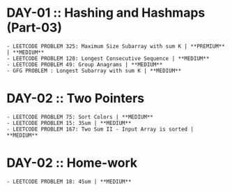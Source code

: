 # DAY-01 :: Hashing and Hashmaps (Part-03)

    - LEETCODE PROBLEM 325: Maximum Size Subarray with sum K | **PREMIUM** | **MEDIUM**
    - LEETCODE PROBLEM 128: Longest Consecutive Sequence | **MEDIUM**
    - LEETCODE PROBLEM 49: Group Anagrams | **MEDIUM**
    - GFG PROBLEM : Longest Subarray with sum K | **MEDIUM**

# DAY-02 :: Two Pointers

    - LEETCODE PROBLEM 75: Sort Colors | **MEDIUM**
    - LEETCODE PROBLEM 15: 3Sum | **MEDIUM**
    - LEETCODE PROBLEM 167: Two Sum II - Input Array is sorted | **MEDIUM**

# DAY-02 :: Home-work

    - LEETCODE PROBLEM 18: 4Sum | **MEDIUM**
